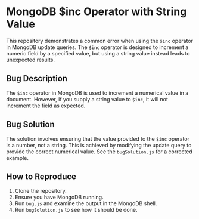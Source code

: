 # MongoDB $inc Operator with String Value

This repository demonstrates a common error when using the `$inc` operator in MongoDB update queries. The `$inc` operator is designed to increment a numeric field by a specified value, but using a string value instead leads to unexpected results.

## Bug Description

The `$inc` operator in MongoDB is used to increment a numerical value in a document.  However, if you supply a string value to `$inc`, it will not increment the field as expected.

## Bug Solution

The solution involves ensuring that the value provided to the `$inc` operator is a number, not a string. This is achieved by modifying the update query to provide the correct numerical value.  See the `bugSolution.js` for a corrected example.

## How to Reproduce

1. Clone the repository.
2. Ensure you have MongoDB running.
3. Run `bug.js` and examine the output in the MongoDB shell.
4. Run `bugSolution.js` to see how it should be done.
